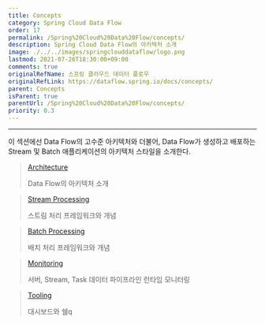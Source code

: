 ```yaml
---
title: Concepts
category: Spring Cloud Data Flow
order: 17
permalink: /Spring%20Cloud%20Data%20Flow/concepts/
description: Spring Cloud Data Flow의 아키텍처 소개
image: ./../../images/springclouddataflow/logo.png
lastmod: 2021-07-26T18:30:00+09:00
comments: true
originalRefName: 스프링 클라우드 데이터 플로우
originalRefLink: https://dataflow.spring.io/docs/concepts/
parent: Concepts
isParent: true
parentUrl: /Spring%20Cloud%20Data%20Flow/concepts/
priority: 0.3
---
```


---

이 섹션에선 Data Flow의 고수준 아키텍처와 더불어, Data Flow가 생성하고 배포하는 Stream 및 Batch 애플리케이션의 아키텍처 스타일을 소개한다.

> [Architecture](../concepts.architecture)
>
> Data Flow의 아키텍처 소개

> [Stream Processing](../concepts.stream-processing)
>
> 스트림 처리 프레임워크와 개념

> [Batch Processing](../concepts.batch-processing)
>
> 배치 처리 프레임워크와 개념

> [Monitoring](../concepts.monitoring)
>
> 서버, Stream, Task 데이터 파이프라인 런타임 모니터링

> [Tooling](../concepts.tooling)
>
> 대시보드와 쉘q